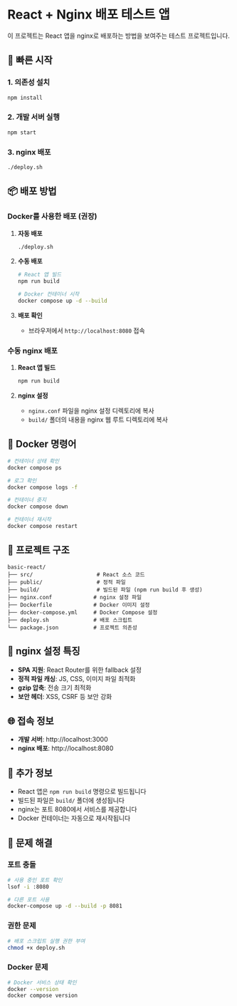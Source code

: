 # React + Nginx 배포 테스트 앱

이 프로젝트는 React 앱을 nginx로 배포하는 방법을 보여주는 테스트 프로젝트입니다.

## 🚀 빠른 시작

### 1. 의존성 설치
```bash
npm install
```

### 2. 개발 서버 실행
```bash
npm start
```

### 3. nginx 배포
```bash
./deploy.sh
```

## 📦 배포 방법

### Docker를 사용한 배포 (권장)

1. **자동 배포**
   ```bash
   ./deploy.sh
   ```

2. **수동 배포**
   ```bash
   # React 앱 빌드
   npm run build
   
   # Docker 컨테이너 시작
   docker compose up -d --build
   ```

3. **배포 확인**
   - 브라우저에서 `http://localhost:8080` 접속

### 수동 nginx 배포

1. **React 앱 빌드**
   ```bash
   npm run build
   ```

2. **nginx 설정**
   - `nginx.conf` 파일을 nginx 설정 디렉토리에 복사
   - `build/` 폴더의 내용을 nginx 웹 루트 디렉토리에 복사

## 🐳 Docker 명령어

```bash
# 컨테이너 상태 확인
docker compose ps

# 로그 확인
docker compose logs -f

# 컨테이너 중지
docker compose down

# 컨테이너 재시작
docker compose restart
```

## 📁 프로젝트 구조

```
basic-react/
├── src/                    # React 소스 코드
├── public/                 # 정적 파일
├── build/                  # 빌드된 파일 (npm run build 후 생성)
├── nginx.conf             # nginx 설정 파일
├── Dockerfile             # Docker 이미지 설정
├── docker-compose.yml     # Docker Compose 설정
├── deploy.sh              # 배포 스크립트
└── package.json           # 프로젝트 의존성
```

## 🔧 nginx 설정 특징

- **SPA 지원**: React Router를 위한 fallback 설정
- **정적 파일 캐싱**: JS, CSS, 이미지 파일 최적화
- **gzip 압축**: 전송 크기 최적화
- **보안 헤더**: XSS, CSRF 등 보안 강화

## 🌐 접속 정보

- **개발 서버**: http://localhost:3000
- **nginx 배포**: http://localhost:8080

## 📝 추가 정보

- React 앱은 `npm run build` 명령으로 빌드됩니다
- 빌드된 파일은 `build/` 폴더에 생성됩니다
- nginx는 포트 8080에서 서비스를 제공합니다
- Docker 컨테이너는 자동으로 재시작됩니다

## 🚨 문제 해결

### 포트 충돌
```bash
# 사용 중인 포트 확인
lsof -i :8080

# 다른 포트 사용
docker-compose up -d --build -p 8081
```

### 권한 문제
```bash
# 배포 스크립트 실행 권한 부여
chmod +x deploy.sh
```

### Docker 문제
```bash
# Docker 서비스 상태 확인
docker --version
docker compose version
```
